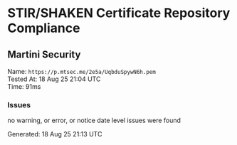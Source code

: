 # STIR/SHAKEN Certificate Repository Compliance

## Martini Security

Name: `https://p.mtsec.me/2e5a/UqbduSpywN6h.pem`\
Tested At: 18 Aug 25 21:04 UTC\
Time: 91ms

### Issues

no warning, or error, or notice date level issues were found

Generated: 18 Aug 25 21:13 UTC